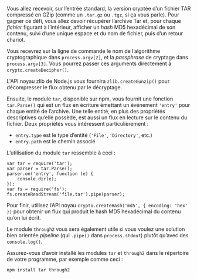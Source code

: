 Vous allez recevoir, sur l’entrée standard, la version cryptée d’un fichier
TAR compressé en GZip (comme un `.tar.gz` ou `.tgz`, si ça vous parle).  Pour
gagner ce défi, vous allez devoir récupérer l’archive Tar et, pour chaque
*fichier* figurant à l‘intérieur, afficher un *hash* MD5 hexadécimal de son
contenu, suivi d’une unique espace et du nom de fichier, puis d’un retour
chariot.

Vous recevrez sur la ligne de commande le nom de l’algorithme cryptographique
dans `process.argv[2]`, et la *passphrase* de cryptage dans `process.argv[3]`.
Vous pourrez passer ces arguments directement à `crypto.createDecipher()`.

L'API noyau zlib de Node.js vous fournira `zlib.createGunzip()` pour décompresser
le flux obtenu par le décryptage.

Ensuite, le module `tar`, disponible sur npm, vous fournit une fonction
`tar.Parse()` qui est un flux en écriture émettant un événement `'entry'` pour
chaque entité de l’archive.  Une telle entité, en plus des propriétés
descriptives qu’elle possède, est aussi un flux en lecture sur le contenu
du fichier.  Deux propriétés vous intéressent particulièrement :

- `entry.type` est le type d’entité (`'File'`, `'Directory'`, etc.)
- `entry.path` est le chemin associé

L’utilisation du module `tar` ressemble à ceci :

    var tar = require('tar');
    var parser = tar.Parse();
    parser.on('entry', function (e) {
        console.dir(e);
    });
    var fs = require('fs');
    fs.createReadStream('file.tar').pipe(parser);

Pour finir, utilisez l’API noyau `crypto.createHash('md5', { encoding: 'hex' })`
pour obtenir un flux qui produit le hash MD5 hexadécimal du contenu qu’on lui
écrit.

Le module `through2` vous sera également utile si vous voulez une solution
bien orientée *pipeline* (qui `.pipe()` dans `process.stdout`) plutôt qu’avec
des `console.log()`.

Assurez-vous d’avoir installé les modules `tar` et `through2` dans le répertoire
de votre programme, par exemple comme ceci :

    npm install tar through2
